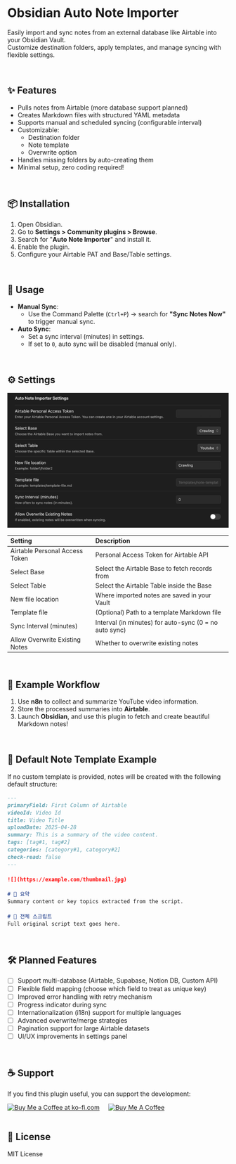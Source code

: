 # Obsidian Auto Note Importer

Easily import and sync notes from an external database like Airtable into your Obsidian Vault.  
Customize destination folders, apply templates, and manage syncing with flexible settings.

<br>

## ✨ Features

- Pulls notes from Airtable (more database support planned)
- Creates Markdown files with structured YAML metadata
- Supports manual and scheduled syncing (configurable interval)
- Customizable:
  - Destination folder
  - Note template
  - Overwrite option
- Handles missing folders by auto-creating them
- Minimal setup, zero coding required!

<br>

## 📦 Installation

1. Open Obsidian.
2. Go to **Settings > Community plugins > Browse**.
3. Search for "**Auto Note Importer**" and install it.
4. Enable the plugin.
5. Configure your Airtable PAT and Base/Table settings.

<br>

## 🚀 Usage

- **Manual Sync**:  
  - Use the Command Palette (`Ctrl+P`) → search for **"Sync Notes Now"** to trigger manual sync.
- **Auto Sync**:
  - Set a sync interval (minutes) in settings.  
  - If set to `0`, auto sync will be disabled (manual only).

<br>

## ⚙️ Settings

![Plugin Settings Screenshot](assets/settings.png)

| Setting | Description |
|:---|:---|
| Airtable Personal Access Token | Personal Access Token for Airtable API |
| Select Base | Select the Airtable Base to fetch records from |
| Select Table | Select the Airtable Table inside the Base |
| New file location | Where imported notes are saved in your Vault |
| Template file | (Optional) Path to a template Markdown file |
| Sync Interval (minutes) | Interval (in minutes) for auto-sync (0 = no auto sync) |
| Allow Overwrite Existing Notes | Whether to overwrite existing notes |


<br>

## 🔄 Example Workflow

1. Use **n8n** to collect and summarize YouTube video information.
2. Store the processed summaries into **Airtable**.
3. Launch **Obsidian**, and use this plugin to fetch and create beautiful Markdown notes!

<br>



## 📝 Default Note Template Example

If no custom template is provided, notes will be created with the following default structure:

```markdown
---
primaryField: First Column of Airtable
videoId: Video Id
title: Video Title
uploadDate: 2025-04-28
summary: This is a summary of the video content.
tags: [tag#1, tag#2]
categories: [category#1, category#2]
check-read: false
---

![](https://example.com/thumbnail.jpg)

# 📝 요약
Summary content or key topics extracted from the script.

# 📜 전체 스크립트
Full original script text goes here.
```

<br>

## 🛠️ Planned Features

- [ ] Support multi-database (Airtable, Supabase, Notion DB, Custom API)
- [ ] Flexible field mapping (choose which field to treat as unique key)
- [ ] Improved error handling with retry mechanism
- [ ] Progress indicator during sync
- [ ] Internationalization (i18n) support for multiple languages
- [ ] Advanced overwrite/merge strategies
- [ ] Pagination support for large Airtable datasets
- [ ] UI/UX improvements in settings panel

<br>

## ☕ Support

If you find this plugin useful, you can support the development:

<div style="display: flex; gap: 20px; align-items: center;">
  <a href="https://ko-fi.com/uppinote" target="_blank">
    <img src="https://storage.ko-fi.com/cdn/kofi5.png" alt="Buy Me a Coffee at ko-fi.com" style="height:60px; width:217px;">
  </a>
  <a href="https://www.buymeacoffee.com/uppinote" target="_blank">
    <img src="https://cdn.buymeacoffee.com/buttons/v2/default-yellow.png" alt="Buy Me A Coffee" style="height:60px; width:217px;">
  </a>
</div>

<br>

## 📄 License

MIT License
